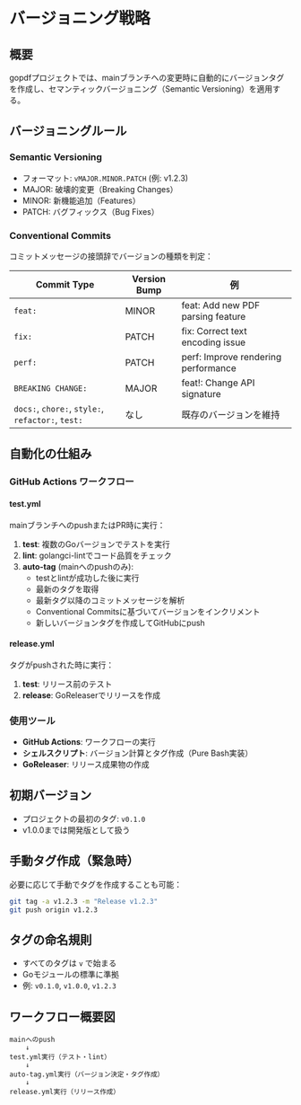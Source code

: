 # バージョニング戦略

## 概要
gopdfプロジェクトでは、mainブランチへの変更時に自動的にバージョンタグを作成し、セマンティックバージョニング（Semantic Versioning）を適用する。

## バージョニングルール

### Semantic Versioning
- フォーマット: `vMAJOR.MINOR.PATCH` (例: v1.2.3)
- MAJOR: 破壊的変更（Breaking Changes）
- MINOR: 新機能追加（Features）
- PATCH: バグフィックス（Bug Fixes）

### Conventional Commits
コミットメッセージの接頭辞でバージョンの種類を判定：

| Commit Type | Version Bump | 例 |
|-------------|--------------|-----|
| `feat:` | MINOR | feat: Add new PDF parsing feature |
| `fix:` | PATCH | fix: Correct text encoding issue |
| `perf:` | PATCH | perf: Improve rendering performance |
| `BREAKING CHANGE:` | MAJOR | feat!: Change API signature |
| `docs:`, `chore:`, `style:`, `refactor:`, `test:` | なし | 既存のバージョンを維持 |

## 自動化の仕組み

### GitHub Actions ワークフロー

#### test.yml
mainブランチへのpushまたはPR時に実行：
1. **test**: 複数のGoバージョンでテストを実行
2. **lint**: golangci-lintでコード品質をチェック
3. **auto-tag** (mainへのpushのみ):
   - testとlintが成功した後に実行
   - 最新のタグを取得
   - 最新タグ以降のコミットメッセージを解析
   - Conventional Commitsに基づいてバージョンをインクリメント
   - 新しいバージョンタグを作成してGitHubにpush

#### release.yml
タグがpushされた時に実行：
1. **test**: リリース前のテスト
2. **release**: GoReleaserでリリースを作成

### 使用ツール
- **GitHub Actions**: ワークフローの実行
- **シェルスクリプト**: バージョン計算とタグ作成（Pure Bash実装）
- **GoReleaser**: リリース成果物の作成

## 初期バージョン
- プロジェクトの最初のタグ: `v0.1.0`
- v1.0.0までは開発版として扱う

## 手動タグ作成（緊急時）
必要に応じて手動でタグを作成することも可能：
```bash
git tag -a v1.2.3 -m "Release v1.2.3"
git push origin v1.2.3
```

## タグの命名規則
- すべてのタグは `v` で始まる
- Goモジュールの標準に準拠
- 例: `v0.1.0`, `v1.0.0`, `v1.2.3`

## ワークフロー概要図
```
mainへのpush
    ↓
test.yml実行（テスト・lint）
    ↓
auto-tag.yml実行（バージョン決定・タグ作成）
    ↓
release.yml実行（リリース作成）
```
